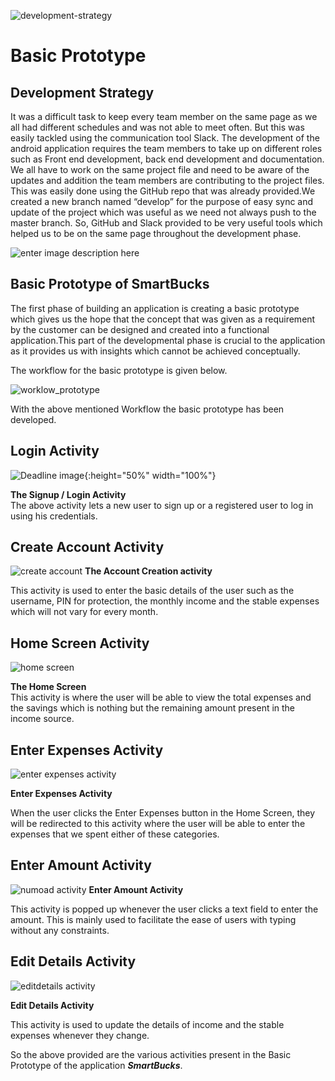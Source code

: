 ﻿![development-strategy](https://www.arithnea.de/wp-content/uploads/2018/02/agiles-business-development.png)
# Basic Prototype

## Development Strategy
 
 It was a difficult task to keep every team member on the same page as we all had different schedules and was not able to meet often. But this was easily tackled using the communication tool Slack.
 The development of the android application requires the team members to take up on different roles such as Front end development, back end development and documentation.
 We all have to work on the same project file and need to be aware of the updates and addition the team members are contributing to the project files. This was easily done using the GitHub repo that was already provided.We created a new branch named “develop” for the purpose of easy sync and update of the project which was useful as we need not always push to the master branch.
So, GitHub and Slack provided to be very useful tools which helped us to be on the same page throughout the development phase.

![enter image description here](http://knowmywork.com/wp-content/uploads/2018/08/Github-Slack-Integration-Web-800x500.png)

## Basic Prototype of SmartBucks

The first phase of building an application is creating a basic prototype which gives us the hope that the concept that was given as a requirement by the customer can be designed and created into a functional application.This part of the developmental phase is crucial to the application as it provides us with insights which cannot be achieved conceptually.

  The workflow for the basic prototype is given below.

![worklow_prototype](https://github.com/DBSE-teaching/isee2019-SmartBucks/blob/master/docs/images/workflow_1.png)

With the above mentioned Workflow the basic prototype has been developed.

##  Login Activity
 
 ![Deadline image]({{site.baseurl}}/images/Login.jpeg "Application Logo"){:height="50%" width="100%"}
 
**The Signup / Login Activity**<br/>
The above activity lets a new user to sign up or a registered user to log in using his credentials.

## Create Account Activity 
 
 ![create account](https://github.com/DBSE-teaching/isee2019-SmartBucks/blob/master/docs/images/CreateAccount.jpeg)
**The Account Creation activity** <br/>

  This activity is used to enter the basic details of the user such as the username, PIN for protection, the monthly income and the stable expenses which will not vary for every month. 

## Home Screen Activity 

![home screen](https://github.com/DBSE-teaching/isee2019-SmartBucks/blob/master/docs/images/HomeScreen.jpeg)

**The Home Screen** <br/>
This activity is where the user will be able to view the total expenses and the savings which is nothing but the remaining amount present in the income source. 

## Enter Expenses Activity 

![enter expenses activity](https://github.com/DBSE-teaching/isee2019-SmartBucks/blob/master/docs/images/EnterExpenses.jpeg)

**Enter Expenses Activity** <br/>

When the user clicks the Enter Expenses button in the Home Screen, they will be redirected to this activity where the user will be able to enter the expenses that we spent either of these categories.

## Enter Amount Activity

![numoad activity](https://github.com/DBSE-teaching/isee2019-SmartBucks/blob/master/docs/images/NumPad.jpeg)
**Enter Amount Activity**<br/>

This activity is popped up whenever the user clicks a text field to enter the amount. This is mainly used to facilitate the ease of users with typing without any constraints.

## Edit Details Activity
 
 ![editdetails activity](https://github.com/DBSE-teaching/isee2019-SmartBucks/blob/master/docs/images/EditDetails.jpeg)
 
**Edit Details Activity**<br/>

This activity is used to update the details of income and the stable expenses whenever they change.

So the above provided are the various activities present in the Basic Prototype of the application ***SmartBucks***.




